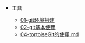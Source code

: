 * 工具

  * [01-git环境搭建](tools/git/01-git环境搭建.md)
  * [02-git基本使用](tools/git/02-git基本使用.md)
  * [04-tortoiseGit的使用.md](tools/git/04-tortoiseGit的使用.md)
  
  
